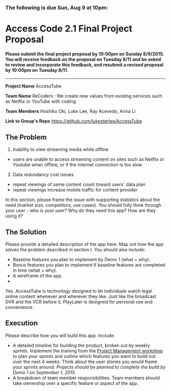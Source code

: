 

### The following is due Sun, Aug 9 at 10pm:  


# Access Code 2.1 Final Project Proposal

#### Please submit the final project proposal by 10:00pm on Sunday 8/9/2015. You will receive feedback on the proposal on Tuesday 8/11 and be asked to review and incorporate this feedback, and resubmit a revised proposal by 10:00pm on Tuesday 8/11.
---

**Project Name**  AccessTube

**Team Name**  ReCoders : We create new values from existing services such as Netflix or YouTube with coding

**Team Members**  Hoshiko Oki, Luke Lee, Ray Acevedo, Anna Li

**Link to Group's Repo** https://github.com/lukesterlee/AccessTube

## The Problem 

1. Inability to view streaming media while offline
- users are unable to access streaming content on sites such as Netflix or Youtube when offline, or if the internet connection is too slow 


2. Data redundancy cost issues
- repeat viewings of same content count toward users' data plan
- repeat viewings increase mobile traffic for content provider



In this section, please frame the issue with supporting statistics about the need (market size, competitors, use cases). You should fully think through your user - who is your user? Why do they need this app? How are they using it?   

## The Solution 
Please provide a detailed description of the app here. Map out how the app solves the problem described in section I. You should also include:
  *  Baseline features you plan to implement by Demo 1 (what + why).
  *  Bonus features you plan to implement if baseline features are completed in time (what + why).
  *  A wireframe of the app. 
  *  
  

Yes. AccessTube is technology designed to let individuals watch legal online content whenever and wherever they like. Just like the broadcast DVR and the VCR before it, PlayLater is designed for personal use and convenience.

## Execution
Please describe how you will build this app. Include: 
  *  A detailed timeline for building the product, broken out by weekly sprints. Implement the training from the [Project Management workshop](https://github.com/accesscode-2-1/unit-3/blob/master/lessons/16_ProjectManagement.md) to plan your sprints and outline which features you want to build out over the next 4 weeks. Think about the user stories you would frame your sprints around. *Projects should be planned to complete the build by Demo 1 on September 1, 2015.*  
  *  A breakdown of team member responsibilities. Team members should take ownership over a specific feature or aspect of the app.   



